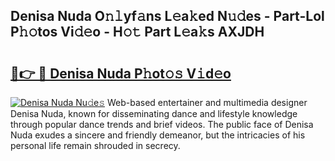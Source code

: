 ## Denisa Nuda O𝚗𝚕yf𝚊ns L𝚎a𝚔ed N𝚞𝚍es - Part-Lol P𝚑𝚘tos Vi𝚍𝚎o - H𝚘𝚝 Part L𝚎a𝚔s AXJDH

# <h2><a href="http://kf8ct5f.oniu.top/?m=Denisa+Nuda">🔗👉 🔴 Denisa Nuda P𝚑ot𝚘𝚜 V𝚒d𝚎o</a></h2>

[![Denisa Nuda Nu𝚍e𝚜](https://i.imgur.com/0qMVB7G.gif)](http://kf8ct5f.oniu.top/?m=Denisa+Nuda)
Web-based entertainer and multimedia designer Denisa Nuda, known for disseminating dance and lifestyle knowledge through popular dance trends and brief videos. The public face of Denisa Nuda exudes a sincere and friendly demeanor, but the intricacies of his personal life remain shrouded in secrecy.  
